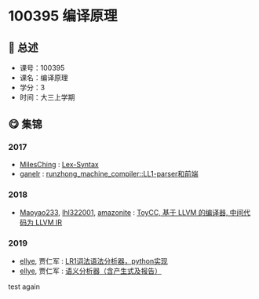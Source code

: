 # 100395 编译原理

## :rocket: 总述

* 课号：100395
* 课名：编译原理
* 学分：3
* 时间：大三上学期

## :yum: 集锦

### 2017

* [MilesChing](https://github.com/MilesChing) : [Lex-Syntax](https://github.com/MilesChing/EZCompiler)
* [ganelr](https://github.com/ganler) : [runzhong_machine_compiler::LL1-parser和前端](https://github.com/ganler/runzhong_machine_compiler) 

### 2018

* [Maoyao233](https://github.com/Maoyao233), [lhl322001](https://github.com/lhl322001), [amazonite](https://gitee.com/amazonite) : [ToyCC, 基于 LLVM 的编译器, 中间代码为 LLVM IR](https://github.com/Maoyao233/ToyCC)

### 2019
* [ellye](https://github.com/watermellye), 贾仁军 : [LR1词法语法分析器，python实现](https://github.com/watermellye/Compilers_SyntacticAnalysis)
* [ellye](https://github.com/watermellye), 贾仁军 : [语义分析器（含产生式及报告）](https://github.com/watermellye/Compilers_SemanticParser)

test again